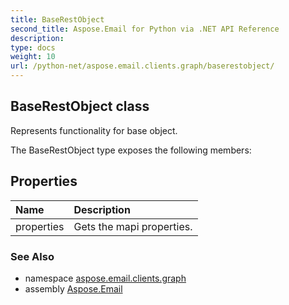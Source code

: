 ```yaml
---
title: BaseRestObject
second_title: Aspose.Email for Python via .NET API Reference
description: 
type: docs
weight: 10
url: /python-net/aspose.email.clients.graph/baserestobject/
---
```


## BaseRestObject class

Represents functionality for base object.

The BaseRestObject type exposes the following members:
## Properties
| Name | Description |
| :- | :- |
|properties|Gets the mapi properties.|

### See Also

* namespace [aspose.email.clients.graph](/python-net/aspose.email.clients.graph/)
* assembly [Aspose.Email](/python-net/)

